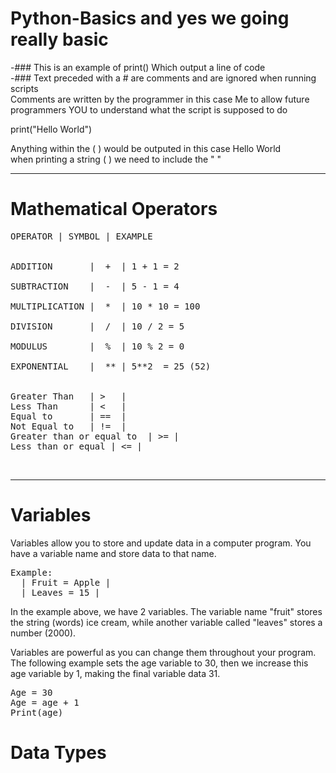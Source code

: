 # Python-Basics and yes we going really basic

-### This is an example of print() Which output a line of code<br>
-### Text preceded with a # are comments and are ignored when running scripts<br>
Comments are written by the programmer in this case Me to allow future programmers YOU to understand what the script is supposed to do<br>

print("Hello World")<br>

Anything within the ( ) would be outputed in this case Hello World<br>
when printing a string ( ) we need to include the " "

--------------------------------------

# Mathematical Operators
<pre>
OPERATOR | SYMBOL | EXAMPLE <br>

ADDITION       |  +  | 1 + 1 = 2 <br>
SUBTRACTION    |  -  | 5 - 1 = 4 <br>
MULTIPLICATION |  *  | 10 * 10 = 100 <br>
DIVISION       |  /  | 10 / 2 = 5 <br>
MODULUS        |  %  | 10 % 2 = 0 <br>
EXPONENTIAL    |  ** | 5**2  = 25 (52) <br>

Greater Than   | >   | 
Less Than      | <   |
Equal to       | ==  |
Not Equal to   | !=  |
Greater than or equal to  | >= |
Less than or equal | <= |
</pre><br>

--------------------------------------

# Variables

Variables allow you to store and update data in a computer program. You have a variable name and store data to that name.<br>
<pre>Example: 
  | Fruit = Apple |
  | Leaves = 15 |
</pre>

In the example above, we have 2 variables. The variable name "fruit" stores the string (words) ice cream, while another variable called "leaves" stores a number (2000).

Variables are powerful as you can change them throughout your program. The following example sets the age variable to 30, then we increase this age variable by 1, making the final variable data 31.

<pre>
Age = 30
Age = age + 1
Print(age)
</pre>

<h1>Data Types</h1>
